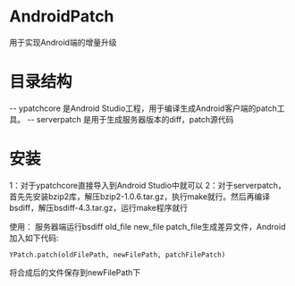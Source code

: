 # AndroidPatch
用于实现Android端的增量升级

# 目录结构
-- ypatchcore  是Android Studio工程，用于编译生成Android客户端的patch工具。
-- serverpatch 是用于生成服务器版本的diff，patch源代码

# 安装
1：对于ypatchcore直接导入到Android Studio中就可以
2：对于serverpatch，首先先安装bzip2库，解压bzip2-1.0.6.tar.gz，执行make就行。然后再编译bsdiff，解压bsdiff-4.3.tar.gz，运行make程序就行

使用：
服务器端运行bsdiff old_file new_file patch_file生成差异文件，Android加入如下代码:

```
YPatch.patch(oldFilePath, newFilePath, patchFilePatch)
```

将合成后的文件保存到newFilePath下
